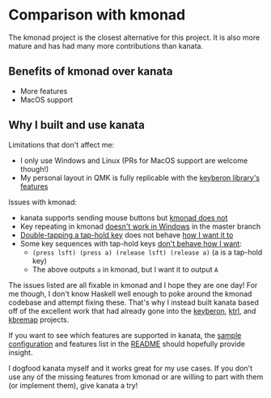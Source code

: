 # Comparison with kmonad

The kmonad project is the closest alternative for this project. It is also more
mature and has had many more contributions than kanata.

## Benefits of kmonad over kanata

- More features
- MacOS support

## Why I built and use kanata

Limitations that don't affect me:

- I only use Windows and Linux (PRs for MacOS support are welcome though!)
- My personal layout in QMK is fully replicable with the
  [keyberon library's features](https://github.com/TeXitoi/keyberon/blob/master/src/action.rs)

Issues with kmonad:

- kanata supports sending mouse buttons but [kmonad does not](https://github.com/kmonad/kmonad/issues/150)
- Key repeating in kmonad [doesn't work in Windows](https://github.com/kmonad/kmonad/issues/82)
  in the master branch
- [Double-tapping a tap-hold key](https://github.com/kmonad/kmonad/issues/163) does not behave
  [how I want it to](https://docs.qmk.fm/#/tap_hold?id=tapping-force-hold)
- Some key sequences with tap-hold keys [don't behave how I want](https://github.com/kmonad/kmonad/issues/466):
  - `(press lsft) (press a) (release lsft) (release a)` (a is a tap-hold key)
  - The above outputs `a` in kmonad, but I want it to output `A`

The issues listed are all fixable in kmonad and I hope they are one day! For me
though, I don't know Haskell well enough to poke around the kmonad codebase and
attempt fixing these. That's why I instead built kanata based off of the
excellent work that had already gone into the
[keyberon](https://github.com/TeXitoi/keyberon),
[ktrl](https://github.com/ItayGarin/ktrl), and
[kbremap](https://github.com/timokroeger/kbremap) projects.

If you want to see which features are supported in kanata, the
[sample configuration](../cfg_samples/jtroo.kbd) and features list in the
[README](../README.md#features) should hopefully provide insight.

I dogfood kanata myself and it works great for my use cases. If you don't use
any of the missing features from kmonad or are willing to part with them (or
implement them), give kanata a try!
